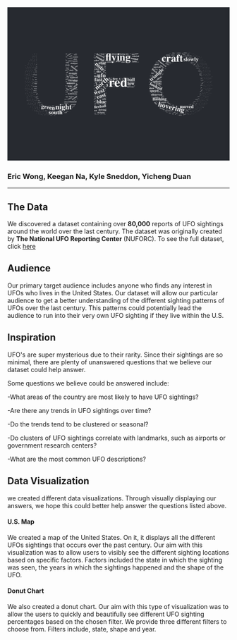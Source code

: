 <img src="UFO.png" width="600">

### Eric Wong, Keegan Na, Kyle Sneddon, Yicheng Duan
---

## The Data

We discovered a dataset containing over **80,000** reports of UFO sightings around the world over the last century. The dataset was originally created by **The National UFO Reporting Center** (NUFORC). To see the full dataset, click [here](https://www.kaggle.com/NUFORC/ufo-sightings)


## Audience


Our primary target audience includes anyone who finds any interest in UFOs who lives in the United States. Our dataset will allow our particular audience to get a better understanding of the different sighting patterns of UFOs over the last century. This patterns could potentially lead the audience to run into their very own UFO sighting if they live within the U.S.


## Inspiration

UFO's are super mysterious due to their rarity. Since their sightings are so minimal, there are plenty of unanswered questions that we believe our dataset could help answer.

Some questions we believe could be answered include:

-What areas of the country are most likely to have UFO sightings?

-Are there any trends in UFO sightings over time?

-Do the trends tend to be clustered or seasonal?

-Do clusters of UFO sightings correlate with landmarks, such as airports or government research centers?

-What are the most common UFO descriptions?


## Data Visualization

we created different data visualizations. Through visually displaying our answers, we hope this could better help answer the questions listed above.



#### U.S. Map

We created a map of the United States. On it, it displays all the different UFOs sightings that occurs over the past century. Our aim with this visualization was to allow users to visibly see the different sighting locations based on specific factors. Factors included the state in which the sighting was seen, the years in which the sightings happened and the shape of the UFO.


#### Donut Chart

We also created a donut chart. Our aim with this type of visualization was to allow the users to quickly and beautifully see different UFO sighting percentages based on the chosen filter. We provide three different filters to choose from. Filters include, state, shape and year.
